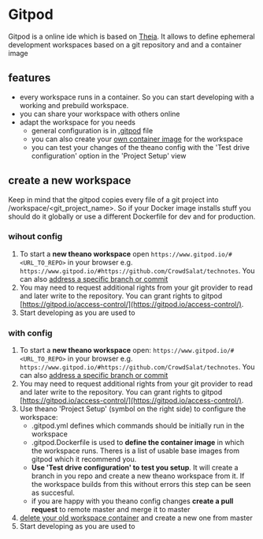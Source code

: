 # Gitpod


Gitpod is a online ide which is based on [Theia](https://theia-ide.org/). It allows to define ephemeral development workspaces based on a git repository and and a container image

## features

- every workspace runs in a container. So you can start developing with a working and prebuild workspace. 
- you can share your workspace with others online 
- adapt the workspace for you needs
    - general configuration is in [.gitpod](https://www.gitpod.io/docs/config-gitpod-file/) file
    - you can also create your [own container image](https://www.gitpod.io/docs/config-docker/) for the workspace
    - you can test your changes of the theano config with the 'Test drive configuration' option in the 'Project Setup' view

## create a new workspace 

Keep in mind that the gitpod copies every file of a git project into /workspace/<git_project_name>. So if your Docker image installs stuff you should do it globally or use a different Dockerfile for dev and for production.

### wihout config

1. To start a **new theano workspace** open `https://www.gitpod.io/#<URL_TO_REPO>` in your browser e.g. `https://www.gitpod.io/#https://github.com/CrowdSalat/technotes`. You can also [address a specific branch or commit](https://www.gitpod.io/docs/context-urls/) 
2. You may need to request additional rights from your git provider to read and later write to the repository. You can grant rights to gitpod [https://gitpod.io/access-control/](https://gitpod.io/access-control/). 
3. Start developing as you are used to

### with config

1. To start a **new theano workspace** open: `https://www.gitpod.io/#<URL_TO_REPO>` in your browser e.g. `https://www.gitpod.io/#https://github.com/CrowdSalat/technotes`. You can also [address a specific branch or commit](https://www.gitpod.io/docs/context-urls/)
2. You may need to request additional rights from your git provider to read and later write to the repository. You can grant rights to gitpod [https://gitpod.io/access-control/](https://gitpod.io/access-control/). 
3. Use theano 'Project Setup' (symbol on the right side) to configure the workspace:
    - .gitpod.yml defines which commands should be initially run in the workspace
    - .gitpod.Dockerfile is used to **define the container image** in which the workspace runs. Theres is a list of usable base images from gitpod which it recommend you.
    - **Use 'Test drive configuration' to test you setup**. It will create a branch in you repo and create a new theano workspace from it. If the workspace builds from this without errors this step can be seen as succesful.
    - if you are happy with you theano config changes **create a pull request** to remote master and merge it to master 
4. [delete your old workspace container](https://gitpod.io/workspaces/) and create a new one from master
4. Start developing as you are used to
